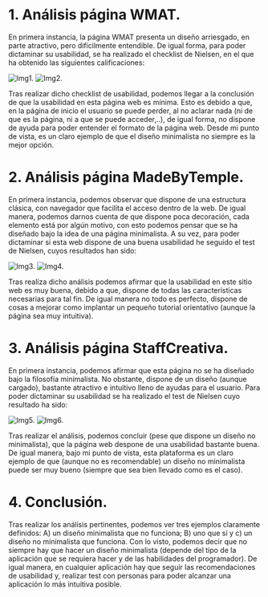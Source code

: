 # 1. Análisis página WMAT.

En primera instancia, la página WMAT presenta un diseño arriesgado, en parte atractivo, pero difícilmente entendible. De igual forma, para poder dictaminar su usabilidad, se ha realizado el checklist de Nielsen, en el que ha obtenido las siguientes calificaciones:

![Img1.](img/1.png)
![Img2.](img/2.png)

Tras realizar dicho checklist de usabilidad, podemos llegar a la conclusión de que la usabilidad en esta página web es mínima. Esto es debido a que, en la página de inicio el usuario se puede perder, al no aclarar nada (ni de que es la página, ni a que se puede acceder,..), de igual forma, no dispone de ayuda para poder entender el formato de la página web. Desde mi punto de vista, es un claro ejemplo de que el diseño minimalista no siempre es la mejor opción.

# 2. Análisis página MadeByTemple.

En primera instancia, podemos observar que dispone de una estructura clásica, con navegador que facilita el acceso dentro de la web. De igual manera, podemos darnos cuenta de que dispone poca decoración, cada elemento está por algún motivo, con esto podemos pensar que se ha diseñado bajo la idea de una página minimalista. A su vez, para poder dictaminar si esta web dispone de una buena usabilidad he seguido el test de Nielsen, cuyos resultados han sido:

![Img3.](img/3.png)
![Img4.](img/4.png)

Tras realiza dicho análisis podemos afirmar que la usabilidad en este sitio web es muy buena, debido a que, dispone de todas las características necesarias para tal fin. De igual manera no todo es perfecto, dispone de cosas a mejorar como implantar un pequeño tutorial orientativo (aunque la página sea muy intuitiva).

# 3. Análisis página StaffCreativa.

En primera instancia, podemos afirmar que esta página no se ha diseñado bajo la filosofía minimalista. No obstante, dispone de un diseño (aunque cargado), bastante atractivo e intuitivo lleno de ayudas para el usuario. Para poder dictaminar su usabilidad se ha realizado el test de Nielsen cuyo resultado ha sido:

![Img5.](img/5.png)
![Img6.](img/6.png)

Tras realizar el análisis, podemos concluir (pese que dispone un diseño no minimalista), que la página web despone de una usabilidad bastante buena. De igual manera, bajo mi punto de vista, esta plataforma es un claro ejemplo de que (aunque no es recomendable) un diseño no minimalista puede ser muy bueno (siempre que sea bien llevado como es el caso).

# 4. Conclusión.

Tras realizar los análisis pertinentes, podemos ver tres ejemplos claramente definidos: A) un diseño minimalista que no funciona; B) uno que sí y c) un diseño no minimalista que funciona. Con lo visto, podemos decir que no siempre hay que hacer un diseño minimalista (depende del tipo de la aplicación que se requiera hacer y de las habilidades del programador). De igual manera, en cualquier aplicación hay que seguir las recomendaciones de usabilidad y, realizar test con personas para poder alcanzar una aplicación lo más intuitiva posible.
